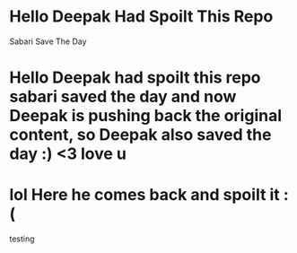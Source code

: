 # Hello Deepak Had Spoilt This Repo 
Sabari Save The Day

# Hello Deepak had spoilt this repo sabari saved the day and now Deepak is pushing back the original content, so Deepak also saved the day :) <3 love u

# lol Here he comes back and spoilt it :(
testing
